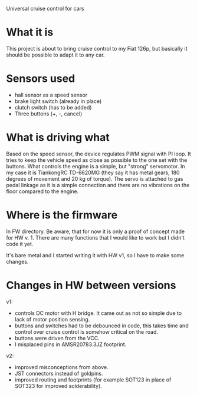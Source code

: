 Universal cruise control for cars

# What it is
This project is about to bring cruise control to my Fiat 126p, but basically it should be possible to adapt it to any car.

# Sensors used
- hall sensor as a speed sensor
- brake light switch (already in place)
- clutch switch (has to be added)
- Three buttons (+, -, cancel)

# What is driving what
Based on the speed sensor, the device regulates PWM signal with PI loop. It tries to keep the vehicle speed as close as possible to the one set with the buttons. What controls the engine is a simple, but "strong" servomotor. In my case it is TiankongRC TD-6620MG (they say it has metal gears, 180 degrees of movement and 20 kg of torque). The servo is attached to gas pedal linkage as it is a simple connection and there are no vibrations on the floor compared to the engine.

# Where is the firmware
In FW directory. Be aware, that for now it is only a proof of concept made for HW v. 1. There are many functions that I would like to work but I didn't code it yet.

It's bare metal and I started writing it with HW v1, so I have to make some changes.

# Changes in HW between versions
v1:
- controls DC motor with H bridge. It came out as not so simple due to lack of motor position sensing.
- buttons and switches had to be debounced in code, this takes time and control over cruise control is somehow critical on the road.
- buttons were driven from the VCC.
- I misplaced pins in AMSR20783.3JZ footprint.

v2:
- improved misconceptions from above.
- JST connectors instead of goldpins.
- improved routing and footprints (for example SOT123 in place of SOT323 for improved solderability).
